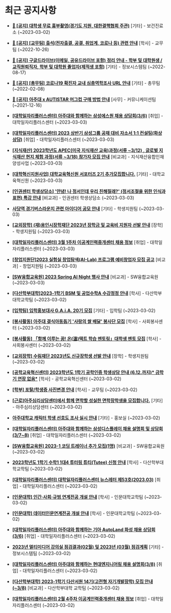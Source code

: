# 최근 공지사항

* **[📌 [공지] 대학생 무료 흉부촬영(경기도 지원, 대한결핵협회 주관)](http://ajou.ac.kr/kr/ajou/notice.do?mode=view&amp;articleNo=211258&amp;article.offset=0&amp;articleLimit=30)**
 [기타] - 보건진료소 (~2023-03-02)

* **[📌 [공지] [교무팀] 출석(전자출결, 공결, 취업계, 코로나 등) 관련 안내](http://ajou.ac.kr/kr/ajou/notice.do?mode=view&amp;articleNo=205552&amp;article.offset=0&amp;articleLimit=30)**
 [학사] - 교무팀 (~2022-10-26)

* **[📌 [공지] 구글드라이브(이메일, 공유드라이브 포함) 정리 안내 - 학부 및 대학원생 / 교직원퇴직자, 학부 및 대학원 졸업자(제적생 포함)](http://ajou.ac.kr/kr/ajou/notice.do?mode=view&amp;articleNo=202858&amp;article.offset=0&amp;articleLimit=30)**
 [기타] - 정보시스템팀 (~2022-08-17)

* **[📌 [공지] [총무팀] 코로나19 확진자 교내 심층역학조사 URL 안내](http://ajou.ac.kr/kr/ajou/notice.do?mode=view&amp;articleNo=180493&amp;article.offset=0&amp;articleLimit=30)**
 [기타] - 총무팀 (~2022-02-08)

* **[📌 [공지] 아주대 x AUTISTAR 머그컵 구매 방법 안내](http://ajou.ac.kr/kr/ajou/notice.do?mode=view&amp;articleNo=147976&amp;article.offset=0&amp;articleLimit=30)**
 [사무] - 커뮤니케이션팀 (~2021-12-16)

* **[[대학일자리플러스센터] 아주대와 함께하는 삼성에스원 채용 상담회(3/6)](http://ajou.ac.kr/kr/ajou/notice.do?mode=view&amp;articleNo=211423&amp;article.offset=0&amp;articleLimit=30)**
 [취업] - 대학일자리플러스센터 (~2023-03-03)

* **[[대학일자리플러스센터] 2023 상반기 삼성그룹 공채 대비 자소서 1:1 컨설팅(화상상담)](http://ajou.ac.kr/kr/ajou/notice.do?mode=view&amp;articleNo=211420&amp;article.offset=0&amp;articleLimit=30)**
 [취업] - 대학일자리플러스센터 (~2023-03-03)

* **[[지식재산] 2023학년도 APEC(미국 지식재산 교육)과정(서류 ~3/12) , 글로벌 지식재산 현지 체험 과정(서류 ~3/18) 참가자 모집 안내](http://ajou.ac.kr/kr/ajou/notice.do?mode=view&amp;articleNo=211413&amp;article.offset=0&amp;articleLimit=30)**
 [비교과] - 지식재산융합인재양성사업 (~2023-03-03)

* **[[대학혁신지원사업] 대학교육혁신원 서포터즈 2기 추가모집합니다.](http://ajou.ac.kr/kr/ajou/notice.do?mode=view&amp;articleNo=211410&amp;article.offset=0&amp;articleLimit=30)**
 [기타] - 대학교육혁신원 (~2023-03-03)

* **[[인권센터 학생상담소] &#x27;안녕! 나 정서인데 우리 친해질래?&#x27; (정서조절을 위한 인식과 표현) 특강 안내](http://ajou.ac.kr/kr/ajou/notice.do?mode=view&amp;articleNo=211403&amp;article.offset=0&amp;articleLimit=30)**
 [비교과] - 인권센터 학생상담소 (~2023-03-03)

* **[사당역 경기버스라운지 관련 아이디어 공모 안내](http://ajou.ac.kr/kr/ajou/notice.do?mode=view&amp;articleNo=211390&amp;article.offset=0&amp;articleLimit=30)**
 [기타] - 학생지원팀 (~2023-03-03)

* **[[교외장학] (재)용인시장학재단 2023년 장학금 및 교육비 지원자 선발 안내](http://ajou.ac.kr/kr/ajou/notice.do?mode=view&amp;articleNo=211389&amp;article.offset=0&amp;articleLimit=30)**
 [장학] - 학생지원팀 (~2023-03-03)

* **[[대학일자리플러스센터] 3월 1주차 이공계인력중개센터 채용 정보](http://ajou.ac.kr/kr/ajou/notice.do?mode=view&amp;articleNo=211380&amp;article.offset=0&amp;articleLimit=30)**
 [취업] - 대학일자리플러스센터 (~2023-03-03)

* **[[창업지원단]2023 실험실 창업탐색(AI-Lab) 프로그램 예비창업자 모집 공고](http://ajou.ac.kr/kr/ajou/notice.do?mode=view&amp;articleNo=211373&amp;article.offset=0&amp;articleLimit=30)**
 [비교과] - 창업지원팀 (~2023-03-03)

* **[[SW융합교육원] 2023 Spring AI Night 행사 안내](http://ajou.ac.kr/kr/ajou/notice.do?mode=view&amp;articleNo=211353&amp;article.offset=0&amp;articleLimit=30)**
 [비교과] - SW융합교육원 (~2023-03-03)

* **[[다산학부대학]2023-1학기 BSM 및 공업수학A 수강정정 안내](http://ajou.ac.kr/kr/ajou/notice.do?mode=view&amp;articleNo=211343&amp;article.offset=0&amp;articleLimit=30)**
 [학사] - 다산학부대학교학팀 (~2023-03-02)

* **[[입학팀] 입학홍보대사 G.A.i.A. 20기 모집](http://ajou.ac.kr/kr/ajou/notice.do?mode=view&amp;articleNo=211339&amp;article.offset=0&amp;articleLimit=30)**
 [기타] - 입학팀 (~2023-03-02)

* **[[봉사활동] 아주대 결식아동돕기 &#x27;사랑의 쌀 배달&#x27; 봉사단 모집](http://ajou.ac.kr/kr/ajou/notice.do?mode=view&amp;articleNo=211335&amp;article.offset=0&amp;articleLimit=30)**
 [학사] - 사회봉사센터 (~2023-03-02)

* **[[봉사활동] 「함께 이루는 꿈! 온(溫)택트 학습 멘토링」대학생 멘토 모집](http://ajou.ac.kr/kr/ajou/notice.do?mode=view&amp;articleNo=211332&amp;article.offset=0&amp;articleLimit=30)**
 [학사] - 사회봉사센터 (~2023-03-02)

* **[[교외장학] 수림재단 2023년도 신규장학생 선발 안내](http://ajou.ac.kr/kr/ajou/notice.do?mode=view&amp;articleNo=211328&amp;article.offset=0&amp;articleLimit=30)**
 [장학] - 학생지원팀 (~2023-03-02)

* **[[공학교육혁신센터] 2023학년도 1학기 공학인증 학생상담 안내 (6.12.까지)* 금학기 연장 없음*](http://ajou.ac.kr/kr/ajou/notice.do?mode=view&amp;articleNo=211321&amp;article.offset=0&amp;articleLimit=30)**
 [학사] - 공학교육혁신센터 (~2023-03-02)

* **[[학부] 포탈/학생증 사진변경 안내](http://ajou.ac.kr/kr/ajou/notice.do?mode=view&amp;articleNo=211310&amp;article.offset=0&amp;articleLimit=30)**
 [학사] - 교무팀 (~2023-03-02)

* **[[근로]아주심리상담센터에서 함께 면학할 성실한 면학장학생을 모집합니다.](http://ajou.ac.kr/kr/ajou/notice.do?mode=view&amp;articleNo=211306&amp;article.offset=0&amp;articleLimit=30)**
 [기타] - 아주심리상담센터 (~2023-03-02)

* **[아주대학교 캐릭터 학생 선호도 조사 실시 안내](http://ajou.ac.kr/kr/ajou/notice.do?mode=view&amp;articleNo=211293&amp;article.offset=0&amp;articleLimit=30)**
 [기타] - 홍보실 (~2023-03-02)

* **[[대학일자리플러스센터] 아주대와 함께하는 삼성디스플레이 채용 설명회 및 상담회 (3/7~8)](http://ajou.ac.kr/kr/ajou/notice.do?mode=view&amp;articleNo=211270&amp;article.offset=0&amp;articleLimit=30)**
 [취업] - 대학일자리플러스센터 (~2023-03-02)

* **[[SW융합교육원] 2023-1 코딩 트레이너 추가 모집(1명)](http://ajou.ac.kr/kr/ajou/notice.do?mode=view&amp;articleNo=211268&amp;article.offset=0&amp;articleLimit=30)**
 [비교과] - SW융합교육원 (~2023-03-02)

* **[2023학년도 1학기 수학1 1대4 튜터링 튜티(Tutee) 신청 안내](http://ajou.ac.kr/kr/ajou/notice.do?mode=view&amp;articleNo=211266&amp;article.offset=0&amp;articleLimit=30)**
 [학사] - 다산학부대학교학팀 (~2023-03-02)

* **[[대학일자리플러스센터] 대학일자리플러스센터 뉴스레터 제53호(2023.03)](http://ajou.ac.kr/kr/ajou/notice.do?mode=view&amp;articleNo=211265&amp;article.offset=0&amp;articleLimit=30)**
 [취업] - 대학일자리플러스센터 (~2023-03-02)

* **[[인문대학] 인간·사회·규범 연계전공 개설 안내](http://ajou.ac.kr/kr/ajou/notice.do?mode=view&amp;articleNo=211264&amp;article.offset=0&amp;articleLimit=30)**
 [학사] - 인문대학교학팀 (~2023-03-02)

* **[[인문대학] 데이터인문연계전공 개설 안내](http://ajou.ac.kr/kr/ajou/notice.do?mode=view&amp;articleNo=211263&amp;article.offset=0&amp;articleLimit=30)**
 [학사] - 인문대학교학팀 (~2023-03-02)

* **[[대학일자리플러스센터] 아주대와 함께하는 기아 AutoLand 화성 채용 상담회(3/6)](http://ajou.ac.kr/kr/ajou/notice.do?mode=view&amp;articleNo=211262&amp;article.offset=0&amp;articleLimit=30)**
 [취업] - 대학일자리플러스센터 (~2023-03-02)

* **[2023년 멀티미디어 강의실 점검결과(02월) 및 2023년 (03월) 점검계획](http://ajou.ac.kr/kr/ajou/notice.do?mode=view&amp;articleNo=211261&amp;article.offset=0&amp;articleLimit=30)**
 [기타] - 정보시스템팀 (~2023-03-02)

* **[[대학일자리플러스센터] 아주대와 함께하는 현대엔지니어링 채용 설명회(3/8)](http://ajou.ac.kr/kr/ajou/notice.do?mode=view&amp;articleNo=211260&amp;article.offset=0&amp;articleLimit=30)**
 [취업] - 대학일자리플러스센터 (~2023-03-02)

* **[[다산학부대학] 2023-1학기 다산서원 14기(고전형 자기개발장학) 모집 안내(~3/8)](http://ajou.ac.kr/kr/ajou/notice.do?mode=view&amp;articleNo=211259&amp;article.offset=0&amp;articleLimit=30)**
 [비교과] - 다산학부대학 교학팀 (~2023-03-02)

* **[[대학일자리플러스센터] 2월 4주차 이공계인력중개센터 채용 정보](http://ajou.ac.kr/kr/ajou/notice.do?mode=view&amp;articleNo=211253&amp;article.offset=0&amp;articleLimit=30)**
 [취업] - 대학일자리플러스센터 (~2023-03-02)
